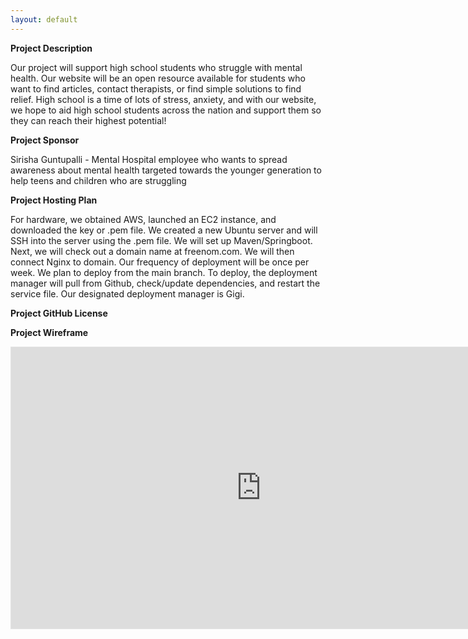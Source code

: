 ```yaml
---
layout: default
---
```


**Project Description**

Our project will support high school students who struggle with mental health. Our website will be an open resource available for students who want to find articles, contact therapists, or find simple solutions to find relief. High school is a time of lots of stress, anxiety, and with our website, we hope to aid high school students across the nation and support them so they can reach their highest potential!

**Project Sponsor**

Sirisha Guntupalli - Mental Hospital employee who wants to spread awareness about mental health targeted towards the younger generation to help teens and children who are struggling

**Project Hosting Plan**

For hardware, we obtained AWS, launched an EC2 instance, and downloaded the key or .pem file. We created a new Ubuntu server and will SSH into the server using the .pem file. We will set up Maven/Springboot. Next, we will check out a domain name at freenom.com. We will then connect Nginx to domain. Our frequency of deployment will be once per week. We plan to deploy from the main branch. To deploy, the deployment manager will pull from Github, check/update dependencies, and restart the service file. Our designated deployment manager is Gigi.

**Project GitHub License**



**Project Wireframe**

<iframe style="border: 1px solid rgba(0, 0, 0, 0.1);" width="800" height="450" src="https://www.figma.com/embed?embed_host=share&url=https%3A%2F%2Fwww.figma.com%2Ffile%2FgLROlyRwpRYXgBoVFBNuHP%2FUntitled%3Fnode-id%3D0%253A1" allowfullscreen></iframe>
